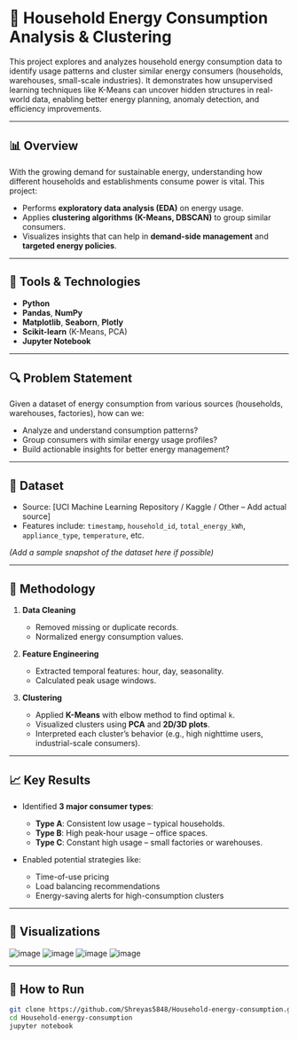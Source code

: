 # 🔌 Household Energy Consumption Analysis & Clustering

This project explores and analyzes household energy consumption data to identify usage patterns and cluster similar energy consumers (households, warehouses, small-scale industries). It demonstrates how unsupervised learning techniques like K-Means can uncover hidden structures in real-world data, enabling better energy planning, anomaly detection, and efficiency improvements.

---

## 📊 Overview

With the growing demand for sustainable energy, understanding how different households and establishments consume power is vital. This project:

- Performs **exploratory data analysis (EDA)** on energy usage.
- Applies **clustering algorithms (K-Means, DBSCAN)** to group similar consumers.
- Visualizes insights that can help in **demand-side management** and **targeted energy policies**.

---

## 🧰 Tools & Technologies

- **Python**
- **Pandas**, **NumPy**
- **Matplotlib**, **Seaborn**, **Plotly**
- **Scikit-learn** (K-Means, PCA)
- **Jupyter Notebook**

---

## 🔍 Problem Statement

Given a dataset of energy consumption from various sources (households, warehouses, factories), how can we:

- Analyze and understand consumption patterns?
- Group consumers with similar energy usage profiles?
- Build actionable insights for better energy management?

---

## 📁 Dataset

- Source: [UCI Machine Learning Repository / Kaggle / Other – Add actual source]
- Features include: `timestamp`, `household_id`, `total_energy_kWh`, `appliance_type`, `temperature`, etc.

*(Add a sample snapshot of the dataset here if possible)*

---

## 🧪 Methodology

1. **Data Cleaning**
   - Removed missing or duplicate records.
   - Normalized energy consumption values.

2. **Feature Engineering**
   - Extracted temporal features: hour, day, seasonality.
   - Calculated peak usage windows.

3. **Clustering**
   - Applied **K-Means** with elbow method to find optimal `k`.
   - Visualized clusters using **PCA** and **2D/3D plots**.
   - Interpreted each cluster’s behavior (e.g., high nighttime users, industrial-scale consumers).

---

## 📈 Key Results

- Identified **3 major consumer types**:
  - **Type A**: Consistent low usage – typical households.
  - **Type B**: High peak-hour usage – office spaces.
  - **Type C**: Constant high usage – small factories or warehouses.

- Enabled potential strategies like:
  - Time-of-use pricing
  - Load balancing recommendations
  - Energy-saving alerts for high-consumption clusters

---

## 📸 Visualizations

![image](https://github.com/user-attachments/assets/2383961a-6f27-4b0e-b8c7-7268c8475646)
![image](https://github.com/user-attachments/assets/387c8e67-b761-4dbb-8ac2-82dd6741ab7a)
![image](https://github.com/user-attachments/assets/9f4d9410-c7fd-4040-9986-b6ff3d23b99f)
![image](https://github.com/user-attachments/assets/61c6279a-f26d-458c-873d-b03803f4dbe4)





---

## 🚀 How to Run

```bash
git clone https://github.com/Shreyas5848/Household-energy-consumption.git
cd Household-energy-consumption
jupyter notebook
